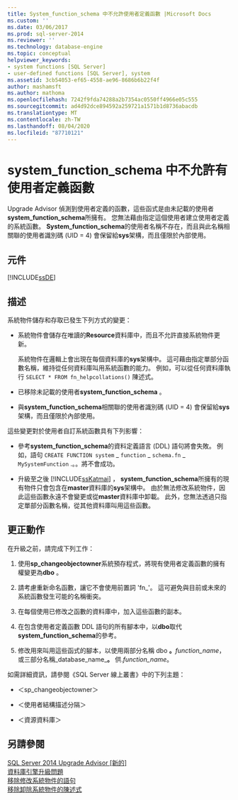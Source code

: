 ```yaml
---
title: System_function_schema 中不允許使用者定義函數 |Microsoft Docs
ms.custom: ''
ms.date: 03/06/2017
ms.prod: sql-server-2014
ms.reviewer: ''
ms.technology: database-engine
ms.topic: conceptual
helpviewer_keywords:
- system functions [SQL Server]
- user-defined functions [SQL Server], system
ms.assetid: 3cb54053-ef65-4558-ae96-8686b6b22f4f
author: mashamsft
ms.author: mathoma
ms.openlocfilehash: 7242f9fda74288a2b7354ac0550ff4966e05c555
ms.sourcegitcommit: ad4d92dce894592a259721a1571b1d8736abacdb
ms.translationtype: MT
ms.contentlocale: zh-TW
ms.lasthandoff: 08/04/2020
ms.locfileid: "87710121"
---
```

# <a name="user-defined-functions-are-not-allowed-in-system_function_schema"></a>system_function_schema 中不允許有使用者定義函數
  Upgrade Advisor 偵測到使用者定義的函數，這些函式是由未記載的使用者**system_function_schema**所擁有。 您無法藉由指定這個使用者建立使用者定義的系統函數。 **System_function_schema**的使用者名稱不存在，而且與此名稱相關聯的使用者識別碼 (UID = 4) 會保留給**sys**架構，而且僅限於內部使用。  
  
## <a name="component"></a>元件  
 [!INCLUDE[ssDE](../../includes/ssde-md.md)]  
  
## <a name="description"></a>描述  
 系統物件儲存和存取已發生下列方式的變更：  
  
-   系統物件會儲存在唯讀的**Resource**資料庫中，而且不允許直接系統物件更新。  
  
     系統物件在邏輯上會出現在每個資料庫的**sys**架構中。 這可藉由指定單部分函數名稱，維持從任何資料庫叫用系統函數的能力。 例如，可以從任何資料庫執行 `SELECT * FROM fn_helpcollations()` 陳述式。  
  
-   已移除未記載的使用者**system_function_schema** 。  
  
-   與**system_function_schema**相關聯的使用者識別碼 (UID = 4) 會保留給**sys**架構，而且僅限於內部使用。  
  
 這些變更對於使用者自訂系統函數具有下列影響：  
  
-   參考**system_function_schema**的資料定義語言 (DDL) 語句將會失敗。 例如，語句 `CREATE FUNCTION system` _ `function` \_ `schema.fn` \_ `MySystemFunction` .。。將不會成功。  
  
-   升級至之後 [!INCLUDE[ssKatmai](../../includes/sskatmai-md.md)] ， **system_function_schema**所擁有的現有物件只會包含在**master**資料庫的**sys**架構中。 由於無法修改系統物件，因此這些函數永遠不會變更或從**master**資料庫中卸載。 此外，您無法透過只指定單部分函數名稱，從其他資料庫叫用這些函數。  
  
## <a name="corrective-action"></a>更正動作  
 在升級之前，請完成下列工作：  
  
1.  使用**sp_changeobjectowner**系統預存程式，將現有使用者定義函數的擁有權變更為**dbo** 。  
  
2.  請考慮重新命名函數，讓它不會使用前置詞 'fn_'。 這可避免與目前或未來的系統函數發生可能的名稱衝突。  
  
3.  在每個使用已修改之函數的資料庫中，加入這些函數的副本。  
  
4.  在包含使用者定義函數 DDL 語句的所有腳本中，以**dbo**取代**system_function_schema**的參考。  
  
5.  修改用來叫用這些函式的腳本，以使用兩部分名稱 dbo **。**_function_name_，或三部分名稱_database_name_**。** 供.*function_name*。  
  
 如需詳細資訊，請參閱《SQL Server 線上叢書》中的下列主題：  
  
-   ＜sp_changeobjectowner＞  
  
-   ＜使用者結構描述分隔＞  
  
-   ＜資源資料庫＞  
  
## <a name="see-also"></a>另請參閱  
 [SQL Server 2014 Upgrade Advisor &#91;新的&#93;](sql-server-2014-upgrade-advisor.md)   
 [資料庫引擎升級問題](../../../2014/sql-server/install/database-engine-upgrade-issues.md)   
 [移除修改系統物件的語句](../../../2014/sql-server/install/remove-statements-that-modify-system-objects.md)   
 [移除卸除系統物件的陳述式](../../../2014/sql-server/install/remove-statements-that-drop-system-objects.md)  
  
  
